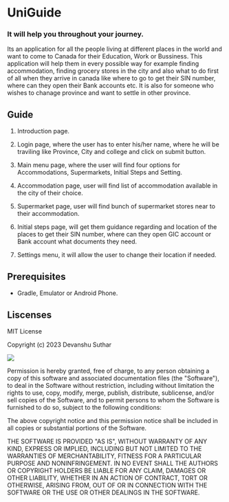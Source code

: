 # UniGuide
### It will help you throughout your journey.
Its an application for all the people living at different places in the world and want to come to Canada for their Education, Work or Bussiness.
This application will help them in every possible way for example finding accommodation, finding grocery stores in the city and also what to do first of all when they arrive in canada like where to go to get their SIN number, where can they open their Bank accounts etc.
It is also for someone who wishes to chanage province and want to settle in other province.

## Guide
1. Introduction page.
   
3. Login page, where the user has to enter his/her name, where he will be traviling like Province, City and college and click on submit button.
4. Main menu page, where the user will find four options for Accommodations, Supermarkets, Initial Steps and Setting.
5. Accommodation page, user will find list of accommodation available in the city of their choice.
6. Supermarket page, user will find bunch of supermarket stores near to their accommodation.
7. Initial steps page, will get them guidance regarding and location of the places to get their SIN number, where can they open GIC account or Bank account what documents they need.
8. Settings menu, it will allow the user to change their location if needed.

## Prerequisites
- Gradle, Emulator or Android Phone.

## Liscenses 
MIT License

Copyright (c) 2023 Devanshu Suthar


![](https://github.com/Devanshu1193/UniGuide/assets/146121177/6497b183-0234-4456-867b-61ac8d129cba)


Permission is hereby granted, free of charge, to any person obtaining a copy
of this software and associated documentation files (the "Software"), to deal
in the Software without restriction, including without limitation the rights
to use, copy, modify, merge, publish, distribute, sublicense, and/or sell
copies of the Software, and to permit persons to whom the Software is
furnished to do so, subject to the following conditions:

The above copyright notice and this permission notice shall be included in all
copies or substantial portions of the Software.

THE SOFTWARE IS PROVIDED "AS IS", WITHOUT WARRANTY OF ANY KIND, EXPRESS OR
IMPLIED, INCLUDING BUT NOT LIMITED TO THE WARRANTIES OF MERCHANTABILITY,
FITNESS FOR A PARTICULAR PURPOSE AND NONINFRINGEMENT. IN NO EVENT SHALL THE
AUTHORS OR COPYRIGHT HOLDERS BE LIABLE FOR ANY CLAIM, DAMAGES OR OTHER
LIABILITY, WHETHER IN AN ACTION OF CONTRACT, TORT OR OTHERWISE, ARISING FROM,
OUT OF OR IN CONNECTION WITH THE SOFTWARE OR THE USE OR OTHER DEALINGS IN THE
SOFTWARE.
   
